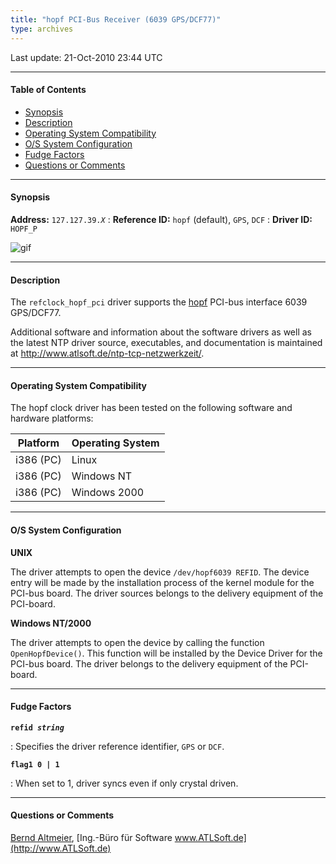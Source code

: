 ```yaml
---
title: "hopf PCI-Bus Receiver (6039 GPS/DCF77)"
type: archives
---
```


Last update: 21-Oct-2010 23:44 UTC

* * *

#### Table of Contents

*   [Synopsis](/archives/drivers/driver39/#synopsis)
*   [Description](/archives/drivers/driver39/#description)
*   [Operating System Compatibility](/archives/drivers/driver39/#operating-system-compatibility)
*   [O/S System Configuration](/archives/drivers/driver39/#os-system-configuration)
*   [Fudge Factors](/archives/drivers/driver39/#fudge-factors)
*   [Questions or Comments](/archives/drivers/driver39/#questions-or-comments)

* * *

#### Synopsis

**Address:** <code>127.127.39._X_</code>
: **Reference ID:** `hopf` (default), `GPS`, `DCF`
: **Driver ID:** `HOPF_P`

![gif](/archives/pic/fg6039.jpg)

* * *

#### Description

The `refclock_hopf_pci` driver supports the [hopf](https://www.hopf.com/index.php) PCI-bus interface 6039 GPS/DCF77.

Additional software and information about the software drivers as well as the latest NTP driver source, executables, and documentation is maintained at http://www.atlsoft.de/ntp-tcp-netzwerkzeit/.

* * *

#### Operating System Compatibility

The hopf clock driver has been tested on the following software and hardware platforms:

| Platform | Operating System |
| ----- | ----- |
| i386 (PC) | Linux |
| i386 (PC) | Windows NT |
| i386 (PC) | Windows 2000 |

* * *

#### O/S System Configuration

**UNIX**

The driver attempts to open the device `/dev/hopf6039 REFID`. The device entry will be made by the installation process of the kernel module for the PCI-bus board. The driver sources belongs to the delivery equipment of the PCI-board.

**Windows NT/2000**

The driver attempts to open the device by calling the function `OpenHopfDevice()`. This function will be installed by the Device Driver for the PCI-bus board. The driver belongs to the delivery equipment of the PCI-board.

* * *

#### Fudge Factors

<code>**refid _string_**</code>

: Specifies the driver reference identifier, `GPS` or `DCF`.

<code>**flag1 0 | 1**</code>

: When set to 1, driver syncs even if only crystal driven.

* * *

#### Questions or Comments

[Bernd Altmeier](mailto:altmeier@atlsoft.de), [Ing.-Büro für Software www.ATLSoft.de](http://www.ATLSoft.de)
